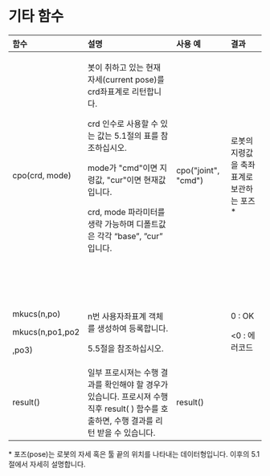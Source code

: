 # 기타 함수



<table>
  <thead>
    <tr>
      <th style="text-align:left">&#xD568;&#xC218;</th>
      <th style="text-align:left">&#xC124;&#xBA85;</th>
      <th style="text-align:left">&#xC0AC;&#xC6A9; &#xC608;</th>
      <th style="text-align:left">&#xACB0;&#xACFC;</th>
    </tr>
  </thead>
  <tbody>
    <tr>
      <td style="text-align:left">cpo(crd, mode)
        <br />
      </td>
      <td style="text-align:left">
        <p>&#xBD07;&#xC774; &#xCDE8;&#xD558;&#xACE0; &#xC788;&#xB294; &#xD604;&#xC7AC;
          &#xC790;&#xC138;(current pose)&#xB97C; crd&#xC88C;&#xD45C;&#xACC4;&#xB85C;
          &#xB9AC;&#xD134;&#xD569;&#xB2C8;&#xB2E4;.
          <br />
        </p>
        <p>crd &#xC778;&#xC218;&#xB85C; &#xC0AC;&#xC6A9;&#xD560; &#xC218; &#xC788;&#xB294;
          &#xAC12;&#xB294; 5.1&#xC808;&#xC758; &#xD45C;&#xB97C; &#xCC38;&#xC870;&#xD558;&#xC2ED;&#xC2DC;&#xC624;.
          <br
          />
        </p>
        <p>mode&#xAC00; &quot;cmd&quot;&#xC774;&#xBA74; &#xC9C0;&#xB839;&#xAC12;,
          &quot;cur&quot;&#xC774;&#xBA74; &#xD604;&#xC7AC;&#xAC12;&#xC785;&#xB2C8;&#xB2E4;.
          <br
          />
        </p>
        <p>crd, mode &#xD30C;&#xB77C;&#xBBF8;&#xD130;&#xB97C; &#xC0DD;&#xB7B5; &#xAC00;&#xB2A5;&#xD558;&#xBA70;
          &#xB514;&#xD3F4;&#xD2B8;&#xAC12;&#xC740; &#xAC01;&#xAC01; &#x201C;base&#x201D;,
          &#x201D;cur&#x201D; &#xC785;&#xB2C8;&#xB2E4;.
          <br />
        </p>
        <p>
          <br />
        </p>
        <p>
          <br />
        </p>
      </td>
      <td style="text-align:left">cpo(&quot;joint&quot;, &quot;cmd&quot;)
        <br />
      </td>
      <td style="text-align:left">&#xB85C;&#xBD07;&#xC758; &#xC9C0;&#xB839;&#xAC12;&#xC744; &#xCD95;&#xC88C;&#xD45C;&#xACC4;&#xB85C;
        &#xBCF4;&#xAD00;&#xD558;&#xB294; &#xD3EC;&#xC988;*</td>
    </tr>
    <tr>
      <td style="text-align:left">
        <p>mkucs(n,po)
          <br />
        </p>
        <p>mkucs(n,po1,po2
          <br />
        </p>
        <p>,po3)
          <br />
        </p>
      </td>
      <td style="text-align:left">
        <p>n&#xBC88; &#xC0AC;&#xC6A9;&#xC790;&#xC88C;&#xD45C;&#xACC4; &#xAC1D;&#xCCB4;&#xB97C;
          &#xC0DD;&#xC131;&#xD558;&#xC5EC; &#xB4F1;&#xB85D;&#xD569;&#xB2C8;&#xB2E4;.
          <br
          />
        </p>
        <p>5.5&#xC808;&#xC744; &#xCC38;&#xC870;&#xD558;&#xC2ED;&#xC2DC;&#xC624;.
          <br
          />
        </p>
      </td>
      <td style="text-align:left"></td>
      <td style="text-align:left">
        <p>0 : OK
          <br />
        </p>
        <p>&lt;0 : &#xC5D0;&#xB7EC;&#xCF54;&#xB4DC;
          <br />
        </p>
      </td>
    </tr>
    <tr>
      <td style="text-align:left">result()</td>
      <td style="text-align:left">&#xC77C;&#xBD80; &#xD504;&#xB85C;&#xC2DC;&#xC838;&#xB294; &#xC218;&#xD589;
        &#xACB0;&#xACFC;&#xB97C; &#xD655;&#xC778;&#xD574;&#xC57C; &#xD560; &#xACBD;&#xC6B0;&#xAC00;
        &#xC788;&#xC2B5;&#xB2C8;&#xB2E4;. &#xD504;&#xB85C;&#xC2DC;&#xC838; &#xC218;&#xD589;
        &#xC9C1;&#xD6C4; result( ) &#xD568;&#xC218;&#xB97C; &#xD638;&#xCD9C;&#xD558;&#xBA74;,
        &#xC218;&#xD589; &#xACB0;&#xACFC;&#xB97C; &#xB9AC;&#xD134; &#xBC1B;&#xC744;
        &#xC218; &#xC788;&#xC2B5;&#xB2C8;&#xB2E4;.</td>
      <td style="text-align:left">result()</td>
      <td style="text-align:left"></td>
    </tr>
  </tbody>
</table>

\* 포즈\(pose\)는 로봇의 자세 혹은 툴 끝의 위치를 나타내는 데이터형입니다. 이후의 5.1절에서 자세히 설명합니다.

